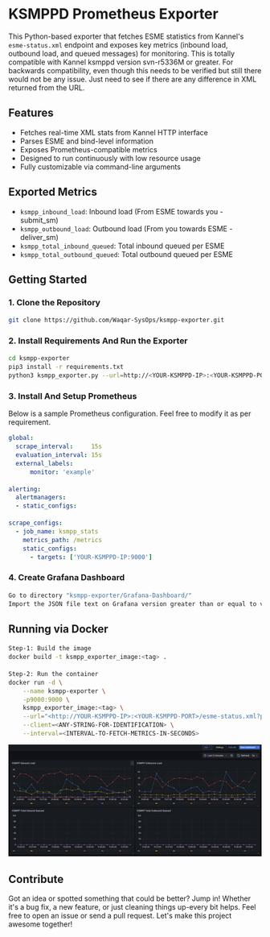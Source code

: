 # KSMPPD Prometheus Exporter

This Python-based exporter that fetches ESME statistics from Kannel's `esme-status.xml` endpoint and exposes key metrics (inbound load, outbound load, and queued messages) for monitoring. This is totally compatible with Kannel ksmppd version svn-r5336M or greater. For backwards compatibility, even though this needs to be verified but still there would not be any issue. Just need to see if there are any difference in XML returned from the URL.

## Features

- Fetches real-time XML stats from Kannel HTTP interface
- Parses ESME and bind-level information
- Exposes Prometheus-compatible metrics
- Designed to run continuously with low resource usage
- Fully customizable via command-line arguments

## Exported Metrics

- `ksmpp_inbound_load`: Inbound load (From ESME towards you - submit_sm)
- `ksmpp_outbound_load`: Outbound load (From you towards ESME - deliver_sm)
- `ksmpp_total_inbound_queued`: Total inbound queued per ESME
- `ksmpp_total_outbound_queued`: Total outbound queued per ESME

## Getting Started

### 1. Clone the Repository

```bash
git clone https://github.com/Waqar-SysOps/ksmpp-exporter.git
```

### 2. Install Requirements And Run the Exporter

```bash
cd ksmpp-exporter
pip3 install -r requirements.txt
python3 ksmpp_exporter.py --url=http://<YOUR-KSMPPD-IP>:<YOUR-KSMPPD-PORT>/esme-status.xml?password=<YOUR-KSMPPD-PASSWORD> --client=<ANY-STRING-FOR-IDENTIFICATION> --interval=<INTERVAL-TO-FETCH-METRICS-IN-SECONDS>
```

### 3. Install And Setup Prometheus

Below is a sample Prometheus configuration. Feel free to modify it as per requirement.

```yaml
global:
  scrape_interval:     15s
  evaluation_interval: 15s
  external_labels:
      monitor: 'example'

alerting:
  alertmanagers:
  - static_configs:

scrape_configs:
  - job_name: ksmpp_stats
    metrics_path: /metrics
    static_configs:
      - targets: ['YOUR-KSMPPD-IP:9000']
```

### 4. Create Grafana Dashboard

```bash
Go to directory "ksmpp-exporter/Grafana-Dashboard/"
Import the JSON file text on Grafana version greater than or equal to v11.6.0 for full compatibility.
```

## Running via Docker

```bash
Step-1: Build the image
docker build -t ksmpp_exporter_image:<tag> .

Step-2: Run the container
docker run -d \
	--name ksmpp-exporter \
	-p9000:9000 \
	ksmpp_exporter_image:<tag> \
	--url="<http://YOUR-KSMPPD-IP>:<YOUR-KSMPPD-PORT>/esme-status.xml?password=<YOUR-KSMPPD-PASSWORD>" \
	--client=<ANY-STRING-FOR-IDENTIFICATION> \
	--interval=<INTERVAL-TO-FETCH-METRICS-IN-SECONDS>
```

![Grafana Dashboard](images/ksmpp-dashboard.png)

## Contribute

Got an idea or spotted something that could be better? Jump in!
Whether it's a bug fix, a new feature, or just cleaning things up-every bit helps.
Feel free to open an issue or send a pull request. Let's make this project awesome together!

